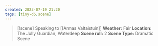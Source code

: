 ```yaml
---
created: 2023-07-19 21:20
tags: [tiny-d6,scene]
---
```

> [!scene] Speaking to [[Armas Valtaistuin]]
> **Weather:** Fair
> **Location:** The Jolly Guardian, Waterdeep
> **Scene roll:** 2
> **Scene Type:** Dramatic Scene

